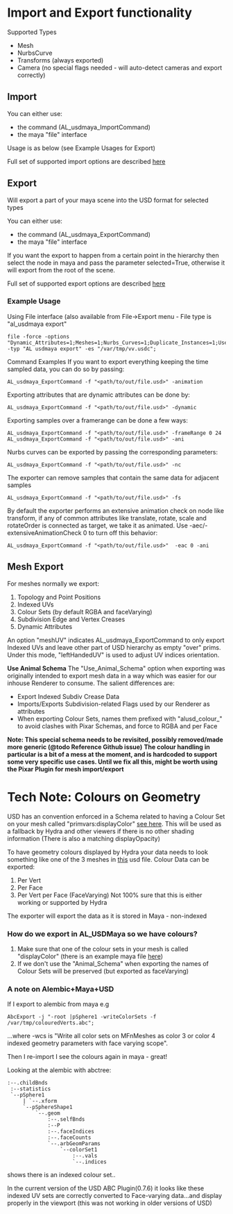 # Import and Export functionality

Supported Types
- Mesh 
- NurbsCurve
- Transforms (always exported)
- Camera (no special flags needed - will auto-detect cameras and export correctly)


## Import 

You can either use:
+ the command (AL_usdmaya_ImportCommand)
+ the maya "file" interface

Usage is as below (see Example Usages for Export)

Full set of supported import options are described [here](https://animallogic.github.io/AL_USDMaya/structAL_1_1usdmaya_1_1fileio_1_1ImporterParams.html)


## Export
Will export a part of your maya scene into the USD format for selected types

You can either use:
+ the command (AL_usdmaya_ExportCommand)
+ the maya "file" interface

If you want the export to happen from a certain point in the hierarchy then select the node in maya and pass the parameter selected=True, otherwise it will export from the root of the scene.

Full set of supported export options are described [here](https://animallogic.github.io/AL_USDMaya/structAL_1_1usdmaya_1_1fileio_1_1ExporterParams.html)


### Example Usage

Using File interface (also available from File->Export menu - File type is "al_usdmaya export"
```
file -force -options "Dynamic_Attributes=1;Meshes=1;Nurbs_Curves=1;Duplicate_Instances=1;Use_Animal_Schema=1;Merge_Transforms=1;Animation=1;Use_Timeline_Range=1;Frame_Min=1;Frame_Max=1;Filter_Sample=0;" -typ "AL usdmaya export" -es "/var/tmp/vv.usdc";
```

Command Examples
If you want to export everything keeping the time sampled data, you can do so by passing:
```
AL_usdmaya_ExportCommand -f "<path/to/out/file.usd>" -animation
```

Exporting attributes that are dynamic attributes can be done by:
```
AL_usdmaya_ExportCommand -f "<path/to/out/file.usd>" -dynamic
```

Exporting samples over a framerange can be done a few ways:
```
AL_usdmaya_ExportCommand -f "<path/to/out/file.usd>" -frameRange 0 24
AL_usdmaya_ExportCommand -f "<path/to/out/file.usd>" -ani
```

Nurbs curves can be exported by passing the corresponding parameters:
```
AL_usdmaya_ExportCommand -f "<path/to/out/file.usd>" -nc
```
  
The exporter can remove samples that contain the same data for adjacent samples
```
AL_usdmaya_ExportCommand -f "<path/to/out/file.usd>" -fs
```

By default the exporter performs an extensive animation check on node like transform, if any of common attributes like translate, rotate, scale and rotateOrder is connected as target, we take it as animated.
Use -aec/-extensiveAnimationCheck 0 to turn off this behavior:
```
AL_usdmaya_ExportCommand -f "<path/to/out/file.usd>"  -eac 0 -ani
```

## Mesh Export
For meshes normally we export:
1. Topology and Point Positions
2. Indexed UVs 
3. Colour Sets (by default RGBA and faceVarying)
4. Subdivision Edge and Vertex Creases
5. Dynamic Attributes

An option "meshUV" indicates AL_usdmaya_ExportCommand to only export Indexed UVs and leave other part of USD hierarchy as empty "over" prims. Under this mode, "leftHandedUV" is used to adjust UV indices orientation.

**Use Animal Schema**
The "Use_Animal_Schema" option when exporting was originally intended to export mesh data in a way which was easier for our inhouse Renderer to consume.
The salient differences are:
+ Export Indexed Subdiv Crease Data
+ Imports/Exports Subdivision-related Flags used by our Renderer as attributes
+ When exporting Colour Sets, names them prefixed with "alusd_colour_" to avoid clashes with Pixar Schemas, and force to RGBA and per Face

**Note: This special schema needs to be revisited, possibly removed/made more generic (@todo Reference Github issue)**
**The colour handling in particular is a bit of a mess at the moment, and is hardcoded to support some very specific use cases. Until we fix all this, might be worth using the Pixar Plugin for mesh import/export**


# Tech Note: Colours on Geometry
USD has an convention enforced in a Schema related to having a Colour Set on your mesh called "primvars:displayColor" [see here](https://github.com/PixarAnimationStudios/USD/blob/4a3f61e50fd862bfaa57b9a06b5f3d3c05c3bb09/pxr/usd/lib/usdGeom/gprim.h#L131).
This will be used as a fallback by Hydra and other viewers if there is no other shading information (There is also a matching displayOpacity)

To have geometry colours displayed by Hydra your data needs to look something like one of the 3 meshes in [this](../samples/colours/meshColours.usda) usd file.
Colour Data can be exported:
1. Per Vert
2. Per Face
3. Per Vert per Face (FaceVarying) Not 100% sure that this is either working or supported by Hydra

The exporter will export the data as it is stored in Maya - non-indexed


### How do we export in AL_USDMaya so we have colours?
1. Make sure that one of the colour sets in your mesh is called "displayColor" (there is an example maya file [here](../samples/colours/faceColours.ma))
2. If we don't use the "Animal_Schema" when exporting the names of Colour Sets will be preserved (but exported as faceVarying)


### A note on Alembic+Maya+USD 

If I export to alembic from maya e.g
```
AbcExport -j "-root |pSphere1 -writeColorSets -f /var/tmp/colouredVerts.abc";
```
...where -wcs is "Write all color sets on MFnMeshes as color 3 or color 4 indexed geometry parameters with face varying scope".

Then I re-import I see the colours again in maya - great!

Looking at the alembic with abctree:
```
:--.childBnds
 :--statistics
 `--pSphere1
     | `--.xform
     `--pSphereShape1
         `--.geom
             :--.selfBnds
             :--P
             :--.faceIndices
             :--.faceCounts
             `--.arbGeomParams
                 `--colorSet1
                     :--.vals
                     `--.indices
```
shows there is an indexed colour set..

In the current version of the USD ABC Plugin(0.7.6) it looks like these indexed UV sets are correctly converted to Face-varying data...and display properly in the viewport (this was not working in older versions of USD)












